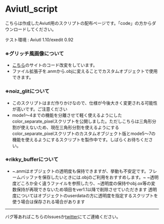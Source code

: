 # Aviutl_script

こちらは作成したAviutl用のスクリプトの配布ページです。「code」の方からダウンロードしてください。

テスト環境 : Aviutl 1.10/exedit 0.92

### ※グリッチ風画像について
- [こちら](https://scrapbox.io/ePi5131/%E3%82%B3%E3%83%B3%E3%82%BD%E3%83%BC%E3%83%AB%E3%81%AE%E3%81%9D%E3%81%AE%E4%BD%BF%E3%81%84%E6%96%B9%E3%81%AF%E3%81%A1%E3%82%87%E3%81%A3%E3%81%A8%E3%81%82%E3%82%93%E3%81%BE%E3%82%8A%E3%81%A0%E3%82%8D%E3%81%86)のサイトのコード改変をしています。
- ファイル拡張子を.anmから.objに変えることでカスタムオブジェクトで使用できます。

### ※noiz_glitについて
- このスクリプトはまだ作りかけなので、仕様が今後大きく変更される可能性が高いです。ご注意ください
- mode1～4までの機能を分離させて軽く使えるようにしたcolor_separate_pixelスクリプトを公開しました。ただしこちらは三角形分割が使えないため、現在三角形分割を使えるようにするcolor_separate_pixelスクリプトのカスタムオブジェクト版とmode5～7の機能を使えるようにするスクリプトを製作中です。しばらくお待ちください。

### ※rikky_bufferについて
- ~.anmはオブジェクトの透明度も保持できますが、挙動も不安定です。フレームバッファを保存したいときには.objのご利用をおすすめします。~
~透明度どころか全く違うファイルを参照したり、~透明度の保持やobj.ox等の変数保持が再現できないため項目をver1.1以降で削除させていただきます
透明度についてはオブジェクトのuserdataの方に透明度を指定するスクリプトを使う場合は保存される場合があります

---
バグ等あればこちらのIssuesか[twitter](https://twitter.com/blue_beRL)にてご連絡ください。
